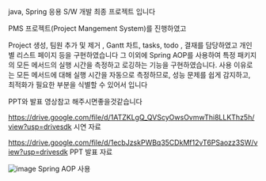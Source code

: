 java, Spring 응용 S/W  개발 최종 프로젝트 입니다

PMS 프로젝트(Project Mangement System)를 진행하였고 

Project 생성, 팀원 추가 및 제거 , Gantt 차트, tasks, todo , 결재를 담당하였고 개인별 리스트 페이지 등을 구현하였습니다
그 이외에 Spring AOP를 사용하여 특정 패키지의 모든 메서드의 실행 시간을 측정하고 로깅하는 기능을 구현하였습니다.
사용 이유로는 모든 메서드에 대해 실행 시간을 자동으로 측정하므로, 성능 문제를 쉽게 감지하고, 최적화가 필요한 부분을 식별할 수 있어서 입니다

PPT와 발표 영상참고 해주시면좋을것같습니다

https://drive.google.com/file/d/1ATZKLgQ_QVScyOwsOvmwThi8LLKThz5h/view?usp=drivesdk
시연 자료

https://drive.google.com/file/d/1ecbJzskPWBq35CDkMf12vT6PSaozz3SW/view?usp=drivesdk
PPT 발표 자료

![image](https://github.com/user-attachments/assets/7416d185-9dba-450b-b2a8-361ea7511176)
Spring AOP 사용 


